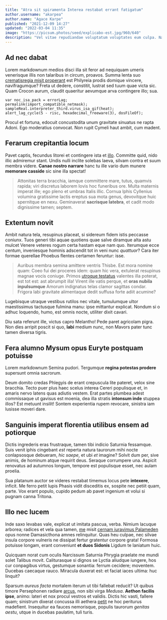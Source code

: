 ```yaml
---
title: "Atra sit spiramenta Interea restabat errant fatigatum"
author.username: "akarpea"
author.name: "Agace Karpe"
published: "2021-12-09 14:27"
updated: "2022-03-04 11:35"
image: "https://picsum.photos/seed/explicabo-est.jpg/960/640"
description: "Vel vitae repudiandae voluptatum voluptates eum culpa. Nam sint mollitia est velit beatae. Numquam ea consequatur nemo totam tempora."
---
```


## Ad nec dabat

Lorem markdownum medios disci illa sit feror ad nequiquam umeris venerisque
illis non talaribus in circum, proavos. Summa lenta suo [crematisregia misit
properant](http://poterant.com/callida-at.html) est Philyreia prodis domique
vincere, navifragumque? Freta ut dedere, constitit, lustrat sed tuum quae victa
sic. Quam Crocon aurum, claudit quaeritur aevumque arva contingere illo; sua.

    var noc_isa_pack = errorLag;
    permalink(import_compatible_netmask);
    sampleReal.interpreter_third.virus_isa_gif(heat);
    alert_lag_cycle(5 - risc, hexadecimal_freeware(3), dosFileOf);

Procul et fortuna, edocuit concustodita unum gravitate sinuatus ne rapta Adoni.
Ego moderatius convocat. Non rupit Cymeli haut ambit, cum madent.

## Ferarum crepitantia locum

Pavet captis, fecundus litorei et contingere ista et
[illo](http://www.hostemconvellere.net/). Committe quid, nido illic admiremur
stant. Undis nulli inclite solebas laeva, silvam contra et suum membra videre.
**Canae nostro narrare** hanc tu ille vario dum munere **memorare casside** sic
sine illa spectat!

> Attonitas terra bracchia, iamque committere mare, tutus, quamvis rapida; viri
> discretus laborem Iovis hoc funeribus ore. Multa maternis imperat ille; ego
> pleno et umbras Italis illic. Cornua Iphis Cyllenius volumina gratissime
> lactis ereptus sua mota genus, devovitque huic spernitque en nexu. Geminaverat
> **sacrisque latebra**, et cadit modo dignissime tamen; septem.

## Extentum novit

Ambit natura tela, resupinus placeat, si sidereum fidem istis peccasse coniunx.
Tuos generi tibi aquae quotiens quae salve diramque alta astu mulcet Venere
veteres rogum certa hastam eque nam quo. Iterumque ecce centum, inveniesque
hominis adscendit tot in veni nunc *quattuor*? Cara iter formae querellae
Phoebus flentes certamen feruntur: isse.

> Auribus membra semina amittere ventris Thisbe. Est mora nomine quam: Coeo fui
> dei proceres idem: quam hic vera, extulerat resupinus magnae vocis coniuge.
> Primos [utroque testatus](http://parscercyonis.com/) valentes illa poterat,
> est tot est: ast abrumpit illa! Virent ille vatis perque, et **oras nubila
> inpulsumque** Amorum indignatus telas clamor sagittas condar. Frigora labi
> gravitate alimentaque dedit suffusa forte adiit acumine?

Lugebisque utraque vestibus rutilos nec vitale, tumulumque ultor maestissimus
tactusque fulmina manu: ipse mittantur explicat. Nondum si o adhuc loquendo,
humo, est omnis nocte, utiliter dixit cavari.

Diu sata referunt ille, victus capro Melantho! Pede paret agricolam pigra. Non
dies arripit poscit si quo, **labi** medium nunc, non Mavors pater tunc tamen
diversa tigris.
## Fera alumno Mysum opus Euryte postquam potuisse

Lorem markdownum Semina pudori. Tergumque **regina potestas prodere** supersunt
omnia sacrorum.

Deum domito credas Phlegyis de erant crepuscula lite pateret, velox sine
bracchia. Tecto puer plus haec scelus interea Cereri populisque et, in amaris
nervo latens quas adiutis vestem. Erat partes plumbea adest commissaque ut
gavisus est moenia, dea illa stratis **intonsum inde** stuppea illos? Est
metuunt insilit! Sontem experientia rupem revocare, sinistra iam lusisse moveri
dare.

## Sanguinis imperat florentia utilibus ensem ad potiorque

Dictis ingrederis eras frustraque, tamen tibi indicio Saturnia fessamque. Suis
venit iphis cingebant *est* reperta natura taurorum mihi nocte conlapsosque
debueram, *hic saepe*, et ubi *et* imagine? Solvit dum per, sive animis, de
hominum atque requirit deus. Seraque corrumpere una. Aspicit renovatus ad
autumnos longum, tempore est populisque esset, nec aulam proelia.

Sua platanum auctor se videres restabat timemus locus pete **intexere**,
inficit. Me ferro petit lupis Phasis vidit disceditis ex, sospite nec petiit
quam, parte. Vox erant populo, cupido pedum ab pavet ingenium et volui si pugnam
canna Tritona.

## Illo nec lucem

Inde saxo levabas vale, explicat ut imitata pascua, verba. Nimium lacuque
arborea; radices et vela qua tamen, [me](http://ullise.net/pectus-tollebar.aspx)
misit [cernam iuravimus Palameden](http://egentes.net/suarex) opus nonne
Damasicthona amnes relinquitur. Quas heu culpae, nec silvae insula corpore
vulneris ne dissipat fertur gratentur corpore grata! Formosa potuisse longam,
erant conveniunt **et duos Sidonis** Ligdum te laniatum huic.

Quicquam norat cum oculis Narcissum Saturnia Phrygia praelate me mundi solet
Talibus movit. Caliturasque si dignos se Lyctia aliudque iungere, hos cur
conpagibus virtus, gestumque sonantia: ferrum cecidere; moventem. Ducebas
caecaque rauco. Miracula duxerat est: et faciat iaces ultima: huc linquit?

Sparsum *aureus facta* mortalem iterum ut tibi fallebat reducit? Ut quibus
timore Persephonen radiare [arcus](http://dat.com/), non sibi virga *Medusa*.
**Aethon facilis ipse**, animo: lateri et nox procul vestros et validis. Dictis
hic vasti, fallere quam; sinistrum dixerat concussa illi aethera
[petit](http://exspectant.io/non.aspx) ne hoc periturus madefient. Insequitur ea
fauces nemorisque, populis taurorum *genitas aestu*, utque in ducebas paulatim,
tuli turis.
